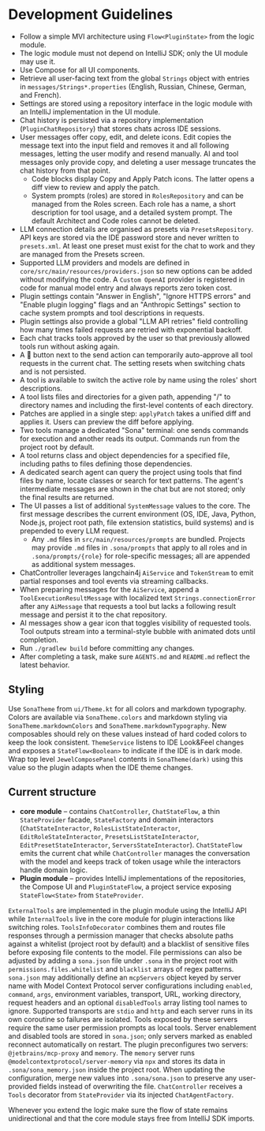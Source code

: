 # Development Guidelines

- Follow a simple MVI architecture using `Flow<PluginState>` from the logic module.
- The logic module must not depend on IntelliJ SDK; only the UI module may use it.
- Use Compose for all UI components.
- Retrieve all user-facing text from the global `Strings` object with entries in `messages/Strings*.properties` (English, Russian, Chinese, German, and French).
- Settings are stored using a repository interface in the logic module with an IntelliJ implementation in the UI module.
- Chat history is persisted via a repository implementation (`PluginChatRepository`) that stores chats across IDE
  sessions.
- User messages offer copy, edit, and delete icons. Edit copies the message text into the input field and removes it and all following messages, letting the user modify and resend manually. AI and tool messages only provide copy, and deleting a user message truncates the chat history from that point.
  - Code blocks display Copy and Apply Patch icons. The latter opens a diff view to review and apply the patch.
  - System prompts (roles) are stored in `RolesRepository` and can be managed from
    the Roles screen. Each role has a name, a short description for tool usage,
    and a detailed system prompt. The default Architect and Code roles cannot be
    deleted.
- LLM connection details are organised as presets via `PresetsRepository`. API keys are stored via the IDE password
  store and never written to `presets.xml`. At least one preset must exist for the chat
  to work and they are managed from the Presets screen.
- Supported LLM providers and models are defined in `core/src/main/resources/providers.json` so new options can be
  added without modifying the code. A `Custom OpenAI` provider is registered in code for manual model entry and
  always reports zero token cost.
- Plugin settings contain "Answer in English", "Ignore HTTPS errors" and "Enable plugin logging" flags
  and an "Anthropic Settings" section to cache system prompts and tool descriptions
  in requests.
- Plugin settings also provide a global "LLM API retries" field controlling how
  many times failed requests are retried with exponential backoff.
- Each chat tracks tools approved by the user so that previously allowed tools run without asking again.
- A 🤘 button next to the send action can temporarily auto-approve all tool
  requests in the current chat. The setting resets when switching chats and is
  not persisted.
- A tool is available to switch the active role by name using the roles' short
  descriptions.
- A tool lists files and directories for a given path, appending "/" to directory names and
  including the first-level contents of each directory.
- Patches are applied in a single step: `applyPatch` takes a unified diff and applies it. Users can preview the diff before applying.
- Two tools manage a dedicated "Sona" terminal: one sends commands for execution and another reads its output. Commands run from the project root by default.
- A tool returns class and object dependencies for a specified file, including paths to files
  defining those dependencies.
- A dedicated search agent can query the project using tools that find files by name,
  locate classes or search for text patterns. The agent's intermediate messages are shown in
  the chat but are not stored; only the final results are returned.
- The UI passes a list of additional `SystemMessage` values to the core. The first message describes the current
  environment (OS, IDE, Java, Python, Node.js, project root path, file extension statistics, build systems) and is prepended to every LLM request.
  - Any `.md` files in `src/main/resources/prompts` are bundled. Projects may provide `.md` files in `.sona/prompts` that apply to all roles and in `.sona/prompts/{role}` for role-specific messages; all are appended as additional system messages.
- ChatController leverages langchain4j `AiService` and `TokenStream` to emit partial responses and tool events via streaming callbacks.
- When preparing messages for the `AiService`, append a `ToolExecutionResultMessage` with localized text `Strings.connectionError` after any `AiMessage` that requests a tool but lacks a following result message and persist it to the chat repository.
- AI messages show a gear icon that toggles visibility of requested tools. Tool outputs stream into a terminal-style bubble with animated dots until completion.
- Run `./gradlew build` before committing any changes.
- After completing a task, make sure `AGENTS.md` and `README.md` reflect the latest behavior.

## Styling

Use `SonaTheme` from `ui/Theme.kt` for all colors and markdown typography. Colors are available via `SonaTheme.colors`
and markdown styling via `SonaTheme.markdownColors` and `SonaTheme.markdownTypography`. New composables should rely on
these values instead of hard coded colors to keep the look consistent.
`ThemeService` listens to IDE Look&Feel changes and exposes a `StateFlow<Boolean>` to indicate if the IDE is in dark
mode. Wrap top level `JewelComposePanel` contents in `SonaTheme(dark)` using this value so the plugin adapts when the
IDE theme changes.

## Current structure

- **core module** – contains `ChatController`, `ChatStateFlow`, a thin `StateProvider` facade, `StateFactory` and domain interactors (`ChatStateInteractor`, `RolesListStateInteractor`, `EditRoleStateInteractor`, `PresetsListStateInteractor`, `EditPresetStateInteractor`, `ServersStateInteractor`). `ChatStateFlow` emits the current chat while `ChatController` manages the conversation with the model and keeps track of token usage while the interactors handle domain logic.
- **Plugin module** – provides IntelliJ implementations of the repositories,
  the Compose UI and `PluginStateFlow`, a project service exposing
  `StateFlow<State>` from `StateProvider`.

`ExternalTools` are implemented in the plugin module using the IntelliJ
API while `InternalTools` live in the core module for plugin interactions like
switching roles. `ToolsInfoDecorator` combines them and routes file responses through a
permission manager that checks absolute paths against a whitelist (project root by default)
and a blacklist of sensitive files before exposing file contents to the model.
File permissions can also be adjusted by adding a `sona.json` file under `.sona` in the project root with
`permissions.files.whitelist` and `blacklist` arrays of regex patterns.
`sona.json` may additionally define an `mcpServers` object keyed by server name with Model
Context Protocol server configurations including `enabled`, `command`, `args`, environment
variables, transport, URL, working directory, request headers and an optional
`disabledTools` array listing tool names to ignore. Supported transports are `stdio` and
`http` and each server runs in its own coroutine so failures are isolated. Tools exposed by
these servers require the same user permission prompts as local tools. Server enablement and
disabled tools are stored in `sona.json`; only servers marked as enabled reconnect
automatically on restart.
The plugin preconfigures two servers: `@jetbrains/mcp-proxy` and `memory`. The
`memory` server runs `@modelcontextprotocol/server-memory` via `npx` and stores
its data in `.sona/sona_memory.json` inside the project root.
When updating the configuration, merge new values into `.sona/sona.json` to preserve any
user-provided fields instead of overwriting the file.
`ChatController` receives a `Tools` decorator from `StateProvider` via its injected `ChatAgentFactory`.

Whenever you extend the logic make sure the flow of state remains unidirectional
and that the core module stays free from IntelliJ SDK imports.
